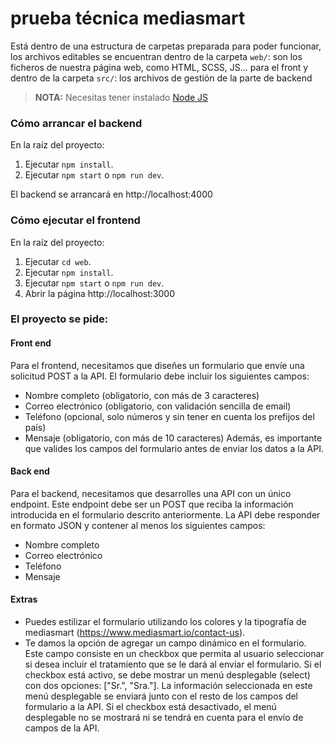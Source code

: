 # prueba técnica mediasmart

Está dentro de una estructura de carpetas preparada para poder funcionar, los archivos editables se encuentran dentro de la carpeta `web/`: son los ficheros de nuestra página web, como HTML, SCSS, JS... para el front y dentro de la carpeta `src/`: los archivos de gestión de la parte de backend

> **NOTA:** Necesitas tener instalado [Node JS](https://nodejs.org/)

### Cómo arrancar el backend

En la raíz del proyecto:

1. Ejecutar `npm install`.
1. Ejecutar `npm start` o `npm run dev`.

El backend se arrancará en http://localhost:4000

### Cómo ejecutar el frontend

En la raíz del proyecto:

1. Ejecutar `cd web`.
1. Ejecutar `npm install`.
1. Ejecutar `npm start` o `npm run dev`.
1. Abrir la página http://localhost:3000



### El proyecto se pide:

#### Front end
Para el frontend, necesitamos que diseñes un formulario que envíe una solicitud POST a la
API. El formulario debe incluir los siguientes campos:
- Nombre completo (obligatorio, con más de 3 caracteres)
- Correo electrónico (obligatorio, con validación sencilla de email)
- Teléfono (opcional, solo números y sin tener en cuenta los prefijos del país)
- Mensaje (obligatorio, con más de 10 caracteres)
Además, es importante que valides los campos del formulario antes de enviar los datos a la
API.
#### Back end
Para el backend, necesitamos que desarrolles una API con un único endpoint. Este endpoint
debe ser un POST que reciba la información introducida en el formulario descrito
anteriormente. La API debe responder en formato JSON y contener al menos los siguientes
campos:
- Nombre completo
- Correo electrónico
- Teléfono
- Mensaje

#### Extras
- Puedes estilizar el formulario utilizando los colores y la tipografía de mediasmart
(https://www.mediasmart.io/contact-us).
- Te damos la opción de agregar un campo dinámico en el formulario. Este campo
consiste en un checkbox que permita al usuario seleccionar si desea incluir el
tratamiento que se le dará al enviar el formulario. Si el checkbox está activo, se debe
mostrar un menú desplegable (select) con dos opciones: ["Sr.", "Sra."]. La información
seleccionada en este menú desplegable se enviará junto con el resto de los campos del
formulario a la API. Si el checkbox está desactivado, el menú desplegable no se
mostrará ni se tendrá en cuenta para el envío de campos de la API.
